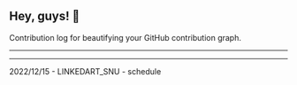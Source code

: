 ## Hey, guys! 👋

Contribution log for beautifying your GitHub contribution graph.

---



---

2022/12/15 - LINKEDART_SNU - schedule